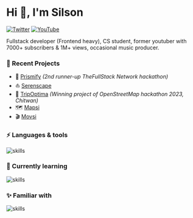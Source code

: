 <h1>Hi 👋, I'm Silson</h1>

[![Twitter](https://img.shields.io/badge/Twitter-%231DA1F2.svg?&style=flat-square&logo=twitter&logoColor=white)](https://twitter.com/xsls0n_007) [![YouTube](https://img.shields.io/badge/YouTube-%23FF0000.svg?&style=flat-square&logo=youtube&logoColor=white)](https://youtube.com/c/xsls0n)

Fullstack developer (Frontend heavy), CS student, former youtuber with 7000+ subscribers & 1M+ views, occasional music producer.

### 🌙 Recent Projects
- 🔮 [Prismify](https://prismify.vercel.app) _(2nd runner-up TheFullStack Network hackathon)_
- ⛵ [Serenscape](https://serenscape.netlify.app)
- 📌 [TripOptima](https://tripoptima.netlify.app/) _(Winning project of OpenStreetMap hackathon 2023, Chitwan)_
- 🗺 [Mapsi](https://mapsi.netlify.app)
- 🎬 [Movsi](https://movsi.netlify.app)


### ⚡ Languages & tools 
![skills](https://skillicons.dev/icons?i=ts,js,html,css,sass,react,nodejs,express,nextjs,astro,redux,prisma,mongodb,tailwind,firebase,supabase,apollo,git&theme=dark)

### 📖 Currently learning
![skills](https://skillicons.dev/icons?i=postgres&theme=dark)

### ✨ Familiar with 
![skills](https://skillicons.dev/icons?i=c,cpp,py&theme=dark)

